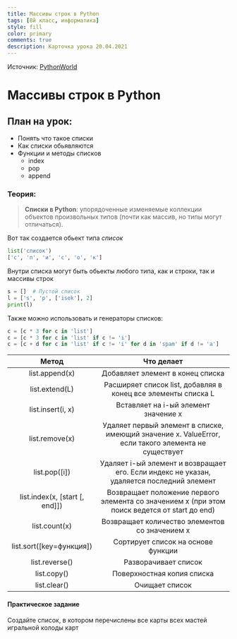```yaml
---
title: Массивы строк в Python
tags: [8й класс, информатика]
style: fill
color: primary
comments: true
description: Карточка урока 20.04.2021
---
```


Источник: [PythonWorld](https://pythonworld.ru/tipy-dannyx-v-python/spiski-list-funkcii-i-metody-spiskov.html)

# Массивы строк в Python

## План на урок:

- Понять что такое списки
- Как списки обьявляются
- Функции и методы списков
  - index
  - pop
  - append

### Теория:

>**Списки в Python**:
упорядоченные изменяемые коллекции объектов произвольных типов (почти как массив, но типы могут отличаться).

Вот так создается обьект типа *список*

```python
list('список')
['с', 'п', 'и', 'с', 'о', 'к']
```

Внутри списка могут быть обьекты любого типа, как и строки, так и массивы строк

```python
s = []  # Пустой список
l = ['s', 'p', ['isok'], 2]
print(l)
```

Также можно использовать и генераторы списков:

```python
c = [c * 3 for c in 'list']
c = [c * 3 for c in 'list' if c != 'i']
c = [c + d for c in 'list' if c != 'i' for d in 'spam' if d != 'a']
```

**Метод**|**Что делает**
:-----:|:-----:
list.append(x)|Добавляет элемент в конец списка
list.extend(L)|Расширяет список list, добавляя в конец все элементы списка L
list.insert(i, x)|Вставляет на i-ый элемент значение x
list.remove(x)|Удаляет первый элемент в списке, имеющий значение x. ValueError, если такого элемента не существует
list.pop([i])|Удаляет i-ый элемент и возвращает его. Если индекс не указан, удаляется последний элемент
list.index(x, [start [, end]])|Возвращает положение первого элемента со значением x (при этом поиск ведется от start до end)
list.count(x)|Возвращает количество элементов со значением x
list.sort([key=функция])|Сортирует список на основе функции
list.reverse()|Разворачивает список
list.copy()|Поверхностная копия списка
list.clear()|Очищает список

#### Практическое задание

Создайте список, в котором перечислены все карты всех мастей игральной колоды карт

